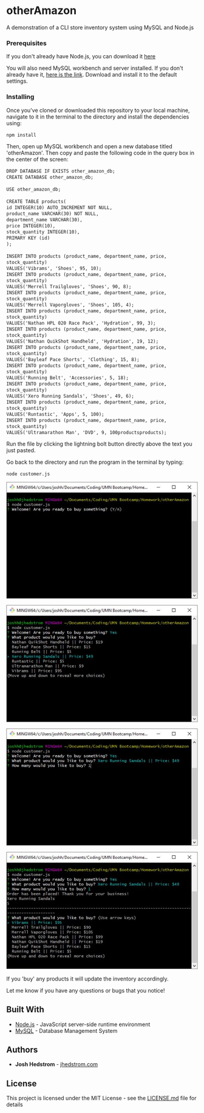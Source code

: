 # otherAmazon
A demonstration of a CLI store inventory system using MySQL and Node.js

### Prerequisites

If you don't already have Node.js, you can download it [here](https://nodejs.org/en/download/)

You will also need MySQL workbench and server installed. If you don't already have it, [here is the link](https://dev.mysql.com/downloads/installer/). Download and install it to the default settings. 

### Installing

Once you've cloned or downloaded this repository to your local machine, navigate to it in the terminal to the directory and install the dependencies using:

```
npm install
```

Then, open up MySQL workbench and open a new database titled 'otherAmazon'. Then copy and paste the following code in the query box in the center of the screen:

```
DROP DATABASE IF EXISTS other_amazon_db;
CREATE DATABASE other_amazon_db;

USE other_amazon_db;

CREATE TABLE products(
id INTEGER(10) AUTO_INCREMENT NOT NULL,
product_name VARCHAR(30) NOT NULL,
department_name VARCHAR(30),
price INTEGER(10),
stock_quantity INTEGER(10),
PRIMARY KEY (id)
);

INSERT INTO products (product_name, department_name, price, stock_quantity)
VALUES('Vibrams', 'Shoes', 95, 10);
INSERT INTO products (product_name, department_name, price, stock_quantity)
VALUES('Merrell Trailgloves', 'Shoes', 90, 8);
INSERT INTO products (product_name, department_name, price, stock_quantity)
VALUES('Merrell Vaporgloves', 'Shoes', 105, 4);
INSERT INTO products (product_name, department_name, price, stock_quantity)
VALUES('Nathan HPL 020 Race Pack', 'Hydration', 99, 3);
INSERT INTO products (product_name, department_name, price, stock_quantity)
VALUES('Nathan QuikShot Handheld', 'Hydration', 19, 12);
INSERT INTO products (product_name, department_name, price, stock_quantity)
VALUES('Bayleaf Pace Shorts', 'Clothing', 15, 8);
INSERT INTO products (product_name, department_name, price, stock_quantity)
VALUES('Running Belt', 'Accessories', 5, 18);
INSERT INTO products (product_name, department_name, price, stock_quantity)
VALUES('Xero Running Sandals', 'Shoes', 49, 6);
INSERT INTO products (product_name, department_name, price, stock_quantity)
VALUES('Runtastic', 'Apps', 5, 100);
INSERT INTO products (product_name, department_name, price, stock_quantity)
VALUES('Ultramarathon Man', 'DVD', 9, 100productsproducts);
```

Run the file by clicking the lightning bolt button directly above the text you just pasted.

Go back to the directory and run the program in the terminal by typing:

```
node customer.js
```

![Step One](./one.jpg?raw=true "The Welcome Page")

![Step Two](./two.jpg?raw=true "Choose a product")

![Step Three](./three.jpg?raw=true "Choose a Quantity")

![Step Four](./four.jpg?raw=true "Continue Shopping")


If you 'buy' any products it will update the inventory accordingly.

Let me know if you have any questions or bugs that you notice!

## Built With

* [Node.js](https://nodejs.org/en/) - JavaScript server-side runtime environment 
* [MySQL](https://www.mysql.com/) - Database Management System

## Authors

* **Josh Hedstrom** - [jhedstrom.com](https://jhedstrom.com/)

## License

This project is licensed under the MIT License - see the [LICENSE.md](LICENSE.md) file for details

